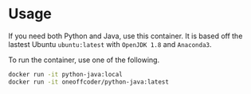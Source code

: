# Usage

If you need both Python and Java, use this container. It is based off the lastest Ubuntu `ubuntu:latest` with `OpenJDK 1.8` and `Anaconda3`.

To run the container, use one of the following.

```bash
docker run -it python-java:local
docker run -it oneoffcoder/python-java:latest
```